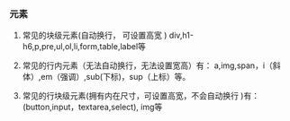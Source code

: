 ### 元素
1. 常见的块级元素(自动换行， 可设置高宽 )
    div,h1-h6,p,pre,ul,ol,li,form,table,label等

2. 常见的行内元素（无法自动换行，无法设置宽高）有：
    a,img,span，i（斜体）,em（强调）,sub(下标)，sup（上标）等。

3. 常见的行块级元素(拥有内在尺寸，可设置高宽，不会自动换行 )有：
    (button,input，textarea,select), img等